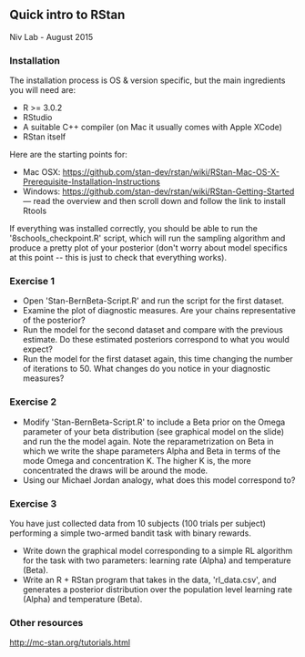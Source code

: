 
## Quick intro to RStan
Niv Lab - August 2015

### Installation 

The installation process is OS & version specific, but the main ingredients you will need are: 

* R >= 3.0.2
* RStudio 
* A suitable C++ compiler (on Mac it usually comes with Apple XCode)
* RStan itself 

Here are the starting points for: 

* Mac OSX: https://github.com/stan-dev/rstan/wiki/RStan-Mac-OS-X-Prerequisite-Installation-Instructions
* Windows: https://github.com/stan-dev/rstan/wiki/RStan-Getting-Started — read the overview and then scroll down and follow the link to install Rtools 

If everything was installed correctly, you should be able to run the '8schools_checkpoint.R' script, which will run the sampling algorithm and produce a pretty plot of your posterior (don't worry about model specifics at this point -- this is just to check that everything works).

### Exercise 1

* Open 'Stan-BernBeta-Script.R' and run the script for the first dataset. 
* Examine the plot of diagnostic measures. Are your chains representative of the posterior? 
* Run the model for the second dataset and compare with the previous estimate. Do these estimated posteriors correspond to what you would expect?  
* Run the model for the first dataset again, this time changing the number of iterations to 50. What changes do you notice in your diagnostic measures? 

### Exercise 2

* Modify 'Stan-BernBeta-Script.R' to include a Beta prior on the Omega parameter of your beta distribution (see graphical model on the slide) and run the the model again. Note the reparametrization on Beta in which we write the shape parameters Alpha and Beta in terms of the mode Omega and concentration K. The higher K is, the more concentrated the draws will be around the mode. 
* Using our Michael Jordan analogy, what does this model correspond to? 

### Exercise 3

You have just collected data from 10 subjects (100 trials per subject) performing a simple two-armed bandit task with binary rewards. 

* Write down the graphical model corresponding to a simple RL algorithm for the task with two parameters: learning rate (Alpha) and temperature (Beta). 
* Write an R + RStan program that takes in the data, 'rl_data.csv', and generates a posterior distribution over the population level learning rate (Alpha) and temperature (Beta). 

### Other resources 

http://mc-stan.org/tutorials.html
